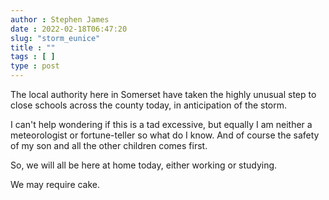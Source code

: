 ```yaml
---
author : Stephen James
date : 2022-02-18T06:47:20
slug: "storm_eunice" 
title : ""
tags : [ ]
type : post
---
```

The local authority here in Somerset have taken the highly unusual step to close schools across the county today, in anticipation of the storm. 

I can't help wondering if this is a tad excessive, but equally I am neither a meteorologist or fortune-teller so what do I know. And of course the safety of my son and all the other children comes first.

So, we will all be here at home today, either working or studying. 

We may require cake.